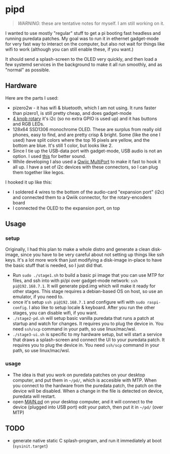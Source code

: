# pipd

> *WARNING*: these are tentative notes for myself. I am still working on it.

I wanted to use mostly "regular" stuff to get a pi booting fast headless and running puredata patches. My goal was to run it in ethernet gadget-mode for very fast way to interact on the computer, but also not wait for things like wifi to work (although you can still enable these, if you want.)

It should send a splash-screen to the OLED very quickly, and then load a few systemd services in the background to make it all run smoothly, and as "normal" as possible.

## Hardware

Here are the parts I used:

- pizero2w - it has wifi & bluetooth, which I am not using. It runs faster than pizero1, is still pretty cheap, and does gadget-mode
- [4 knob rotary](https://www.adafruit.com/product/5752) it's i2c (so no extra GPIO is used up) and it has buttons and RGB LEDs.
- 128x64 SSD1306 monochrome OLED. These are surplus from really old phones, easy to find, and are pretty crisp & bright. Some (like the one I used) have split colors where the top 16 pixels are yellow, and the bottom are blue. It's still 1 color, but looks like 2.
- Since I tie up the USB-data port with gadget-mode, USB audio is not an option. I used [this](https://www.amazon.com/RASPIAUDIO-Audio-Sound-Ultra-Raspberry/dp/B09JK728MB) for better sound.
- While developing I also used a [Qwiic MultiPort](https://www.sparkfun.com/products/18012) to make it fast to hook it all up. I have a set of i2c devices with these connectors, so I can plug them together like legos.

I hooked it up like this:

- I soldered 4 wires to the bottom of the audio-card "expansion port" (i2c) and connected them to a Qwiik connector, for the rotary-encoders board
- I connected the OLED to the expansion port, on top


## Usage

### setup

Originally, I had this plan to make a whole distro and generate a clean disk-image, since you have to be very careful about not setting up things like ssh keys. It's a lot more work than just modifying a disk-image in-place to have the basic stuff that is needed, so I just did that.

- Run `sudo ./stage1.sh` to build a basic pi image that you can use MTP for files, and ssh into with pi/pi over gadget-mode network: `ssh pi@192.168.7.1`. It will generate pipd.img which will make it ready for other stages. This stage requires a debian-based OS on host, so use an emulator, if you need to.
- once it's setup `ssh pi@192.168.7.1` and configure wifi with `sudo raspi-config`. I also like to setup locale & keyboard. After you run the other stages, you can disable wifi, if you want.
- `./stage2-pd.sh` will setup basic vanilla puredata that runs a patch at startup and watch for changes. It requires you to plug the device in. You need `ssh/scp` command in your path, so use linux/mac/wsl.
- `./stage3-ui.sh` is specific to my hardware setup, but will start a service that draws a splash-screen and connect the UI to your puredata patch. It requires you to plug the device in. You need `ssh/scp` command in your path, so use linux/mac/wsl.

### usage

- The idea is that you work on puredata patches on your desktop computer, and put them in `~/pd/`, which is accesible with MTP. When you connect to the hardware from the puredata patch, the patch on the device will be disabled. When a change in the file is detected on device, puredata will restart.
- open [MAIN.pd](pd/MAIN.pd) on your desktop computer, and it will connect to the device (plugged into USB port) edit your patch, then put it in `~/pd/` (over MTP)


## TODO

- generate native static C splash-program, and run it immediately at boot (`sysinit.target`)

